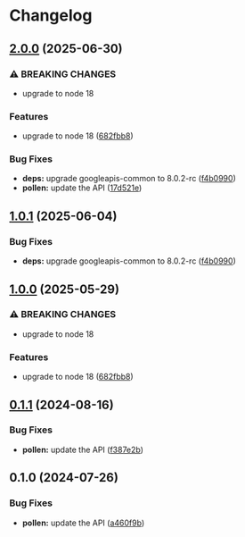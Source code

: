 # Changelog

## [2.0.0](https://github.com/googleapis/google-api-nodejs-client/compare/pollen-v1.0.1...pollen-v2.0.0) (2025-06-30)


### ⚠ BREAKING CHANGES

* upgrade to node 18

### Features

* upgrade to node 18 ([682fbb8](https://github.com/googleapis/google-api-nodejs-client/commit/682fbb869189ae92b3e9a194d37d0548af0c1f92))


### Bug Fixes

* **deps:** upgrade googleapis-common to 8.0.2-rc ([f4b0990](https://github.com/googleapis/google-api-nodejs-client/commit/f4b099071040cfbcfe4a2e7d487d45ee93b369e0))
* **pollen:** update the API ([17d521e](https://github.com/googleapis/google-api-nodejs-client/commit/17d521efdc176933e76aff397da8c0bd6579975b))

## [1.0.1](https://github.com/googleapis/google-api-nodejs-client/compare/pollen-v1.0.0...pollen-v1.0.1) (2025-06-04)


### Bug Fixes

* **deps:** upgrade googleapis-common to 8.0.2-rc ([f4b0990](https://github.com/googleapis/google-api-nodejs-client/commit/f4b099071040cfbcfe4a2e7d487d45ee93b369e0))

## [1.0.0](https://github.com/googleapis/google-api-nodejs-client/compare/pollen-v0.1.1...pollen-v1.0.0) (2025-05-29)


### ⚠ BREAKING CHANGES

* upgrade to node 18

### Features

* upgrade to node 18 ([682fbb8](https://github.com/googleapis/google-api-nodejs-client/commit/682fbb869189ae92b3e9a194d37d0548af0c1f92))

## [0.1.1](https://github.com/googleapis/google-api-nodejs-client/compare/pollen-v0.1.0...pollen-v0.1.1) (2024-08-16)


### Bug Fixes

* **pollen:** update the API ([f387e2b](https://github.com/googleapis/google-api-nodejs-client/commit/f387e2b1320916d1a0566643d6c16b14bb2b7f5d))

## 0.1.0 (2024-07-26)


### Bug Fixes

* **pollen:** update the API ([a460f9b](https://github.com/googleapis/google-api-nodejs-client/commit/a460f9b60e61461e3e6e6dc57817adb6db92a317))
